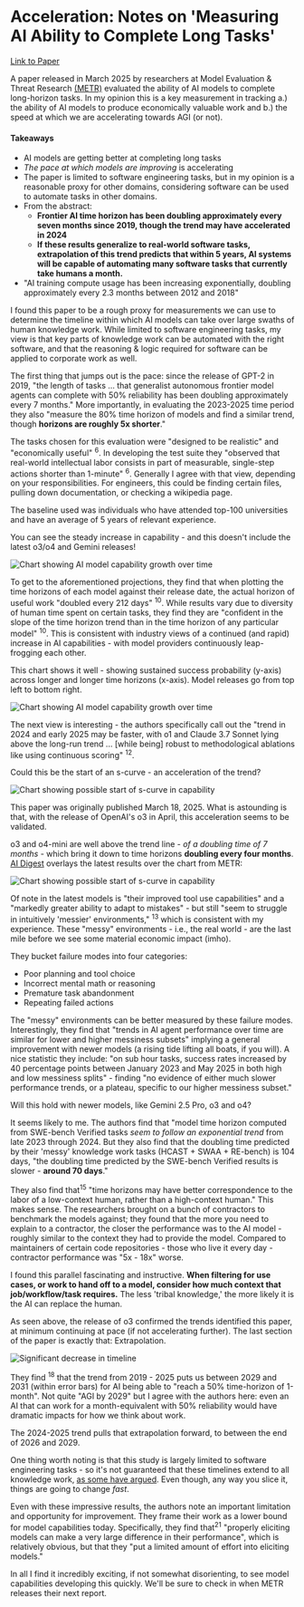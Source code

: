 # Acceleration: Notes on 'Measuring AI Ability to Complete Long Tasks'

[Link to Paper](https://arxiv.org/abs/2503.14499)

A paper released in March 2025 by researchers at Model Evaluation & Threat Research [(METR)](https://metr.org/) evaluated the ability of AI models to complete long-horizon tasks. In my opinion this is a key measurement in tracking a.) the ability of AI models to produce economically valuable work and b.) the speed at which we are accelerating towards AGI (or not).

#### Takeaways
- AI models are getting better at completing long tasks
- *The pace at which models are improving* is accelerating
- The paper is limited to software engineering tasks, but in my opinion is a reasonable proxy for other domains, considering software can be used to automate tasks in other domains.
- From the abstract:
  - **Frontier AI time horizon has been doubling approximately every seven months since 2019, though the trend may have accelerated in 2024**
  - **If these results generalize to real-world software tasks, extrapolation of this trend predicts that within 5 years, AI systems will be capable of automating many software tasks that currently take humans a month.**
- "AI training compute usage has been increasing exponentially, doubling approximately every 2.3 months between 2012 and 2018"


I found this paper to be a rough proxy for measurements we can use to determine the timeline within which AI models can take over large swaths of human knowledge work. While limited to software engineering tasks, my view is that key parts of knowledge work can be automated with the right software, and that the reasoning & logic required for software can be applied to corporate work as well.

The first thing that jumps out is the pace: since the release of GPT-2 in 2019, "the length of tasks ... that generalist autonomous frontier model agents can complete with 50% reliability has been doubling approximately every 7 months." More importantly, in evaluating the 2023-2025 time period they also "measure the 80% time horizon of models and find a similar trend, though **horizons are roughly 5x shorter**." 

The tasks chosen for this evaluation were "designed to be realistic" and "economically useful" <sup title="Page 6">6</sup>. In developing the test suite they "observed that real-world intellectual labor consists in part of measurable, single-step actions shorter than 1-minute" <sup title="Page 6">6</sup>. Generally I agree with that view, depending on your responsibilities. For engineers, this could be finding certain files, pulling down documentation, or checking a wikipedia page.

The baseline used was individuals who have attended top-100 universities and have an average of 5 years of relevant experience.

You can see the steady increase in capability - and this doesn't include the latest o3/o4 and Gemini releases!

![Chart showing AI model capability growth over time](../assets/long_horizon/20250417_chart.png)

To get to the aforementioned projections, they find that when plotting the time horizons of each model against their release date, the actual horizon of useful work "doubled every 212 days" <sup title="Page 10">10</sup>. While results vary due to diversity of human time spent on certain tasks, they find they are "confident in the slope of the time horizon trend than in the time horizon of any particular model" <sup title="Page 10">10</sup>. This is consistent with industry views of a continued (and rapid) increase in AI capabilities - with model providers continuously leap-frogging each other.

This chart shows it well - showing sustained success probability (y-axis) across longer and longer time horizons (x-axis). Model releases go from top left to bottom right.

![Chart showing AI model capability growth over time](../assets/long_horizon/20250417_chart2.jpeg)


The next view is interesting - the authors specifically call out the "trend in 2024 and early 2025 may be faster, with o1 and Claude 3.7 Sonnet lying above the long-run trend ... [while being] robust to methodological ablations like using continuous scoring" <sup title="Page 12">12</sup>.

Could this be the start of an s-curve - an acceleration of the trend?

![Chart showing possible start of s-curve in capability](../assets/long_horizon/20250417_chart3.png)

This paper was originally published March 18, 2025. What is astounding is that, with the release of OpenAI's o3 in April, this acceleration seems to be validated. 

o3 and o4-mini are well above the trend line - *of a doubling time of 7 months* - which bring it down to time horizons **doubling every four months**. [AI Digest](https://theaidigest.org/time-horizons) overlays the latest results over the chart from METR:

![Chart showing possible start of s-curve in capability](../assets/long_horizon/20250417_chart4.png)

Of note in the latest models is "their improved tool use capabilities" and a "markedly greater ability to adapt to mistakes" - but still "seem to struggle in intuitively 'messier' environments," <sup title="Page 13">13</sup> which is consistent with my experience. These "messy" environments - i.e., the real world - are the last mile before we see some material economic impact (imho).

They bucket failure modes into four categories:
- Poor planning and tool choice
- Incorrect mental math or reasoning
- Premature task abandonment
- Repeating failed actions

The "messy" environments can be better measured by these failure modes. Interestingly, they find that "trends in AI agent performance over time are similar for lower and higher messiness subsets" implying a general improvement with newer models (a rising tide lifting all boats, if you will). A nice statistic they include: "on sub hour tasks, success rates increased by 40 percentage points between January 2023 and May 2025 in both high and low messiness splits" - finding "no evidence of either much slower performance trends, or a plateau, specific to our higher messiness subset."

Will this hold with newer models, like Gemini 2.5 Pro, o3 and o4?

It seems likely to me. The authors find that "model time horizon computed from SWE-bench Verified tasks *seem to follow an exponential trend* from late 2023 through 2024. But they also find that the doubling time predicted by their 'messy' knowledge work tasks (HCAST + SWAA + RE-bench) is 104 days, "the doubling time predicted by the SWE-bench Verified results is slower - **around 70 days**."

They also find that<sup title="Page 15">15</sup> "time horizons may have better correspondence to the labor of a low-context human, rather than a high-context human." This makes sense. The researchers brought on a bunch of contractors to benchmark the models against; they found that the more you need to explain to a contractor, the closer the performance was to the AI model - roughly similar to the context they had to provide the model. Compared to maintainers of certain code repositories - those who live it every day - contractor performance was "5x - 18x" worse. 

I found this parallel fascinating and instructive. **When filtering for use cases, or work to hand off to a model, consider how much context that job/workflow/task requires.** The less 'tribal knowledge,' the more likely it is the AI can replace the human.

As seen above, the release of o3 confirmed the trends identified this paper, at minimum continuing at pace (if not accelerating further). The last section of the paper is exactly that: Extrapolation.

![Significant decrease in timeline](../assets/long_horizon/chart5.jpeg)

They find <sup title="Page 18">18</sup> that the trend from 2019 - 2025 puts us between 2029 and 2031 (within error bars) for AI being able to "reach a 50% time-horizon of 1-month". Not quite "AGI by 2029" but I agree with the authors here: even an AI that can work for a month-equivalent with 50% reliability would have dramatic impacts for how we think about work.

The 2024-2025 trend pulls that extrapolation forward, to between the end of 2026 and 2029.

One thing worth noting is that this study is largely limited to software engineering tasks - so it's not guaranteed that these timelines extend to all knowledge work, [as some have argued](https://ai-2027.com/). Even though, any way you slice it, things are going to change *fast*.

Even with these impressive results, the authors note an important limitation and opportunity for improvement. They frame their work as a lower bound for model capabilities today. Specifically, they find that<sup title="Page 21">21</sup> "properly eliciting models can make a very large difference in their performance", which is relatively obvious, but that they "put a limited amount of effort into eliciting models."

In all I find it incredibly exciting, if not somewhat disorienting, to see model capabilities developing this quickly. We'll be sure to check in when METR releases their next report.